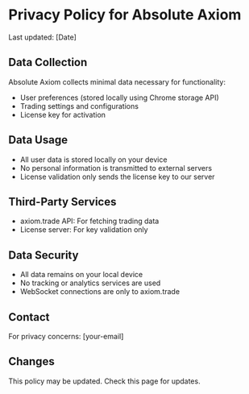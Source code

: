 # Privacy Policy for Absolute Axiom

Last updated: [Date]

## Data Collection
Absolute Axiom collects minimal data necessary for functionality:
- User preferences (stored locally using Chrome storage API)
- Trading settings and configurations
- License key for activation

## Data Usage
- All user data is stored locally on your device
- No personal information is transmitted to external servers
- License validation only sends the license key to our server

## Third-Party Services
- axiom.trade API: For fetching trading data
- License server: For key validation only

## Data Security
- All data remains on your local device
- No tracking or analytics services are used
- WebSocket connections are only to axiom.trade

## Contact
For privacy concerns: [your-email]

## Changes
This policy may be updated. Check this page for updates.
